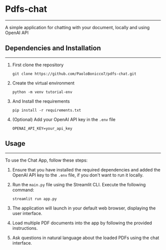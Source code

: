 # Pdfs-chat
---
A simple application for chatting with your document, locally and using OpenAI API

## Dependencies and Installation
---

1. First clone the repository
    ```
    git clone https://github.com/PaoloBonicco7/pdfs-chat.git
    ```

2. Create the virtual environment
    ```
    python -m venv tutorial-env
    ```

3. And Install the requirements
    ```
    pip install -r requirements.txt
    ```

4. (Optional) Add your OpenAI API key in the `.env` file
    ```
    OPENAI_API_KEY=your_api_key
    ```

## Usage
-----
To use the Chat App, follow these steps:

1. Ensure that you have installed the required dependencies and added the OpenAI API key to the `.env` file, if you 
don't want to run it locally.

2. Run the `main.py` file using the Streamlit CLI. Execute the following command:
   ```
   streamlit run app.py
   ```

3. The application will launch in your default web browser, displaying the user interface.

4. Load multiple PDF documents into the app by following the provided instructions.

5. Ask questions in natural language about the loaded PDFs using the chat interface.
